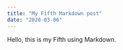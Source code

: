 ```yaml
---
title: "My Fifth Markdown post"
date: "2020-03-06"
---
```


Hello, this is my Fifth using Markdown.
